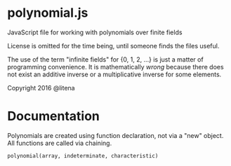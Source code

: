 # polynomial.js
JavaScript file for working with polynomials over finite fields

License is omitted for the time being, until someone finds the files useful.

The use of the term "infinite fields" for {0, 1, 2, ...} is just a matter of programming convenience. It is mathematically *wrong* because there does not exist an additive inverse or a multiplicative inverse for some elements.

Copyright 2016 @litena

# Documentation
Polynomials are created using function declaration, not via a "new" object. All functions are called via chaining.

`polynomial(array, indeterminate, characteristic)`
